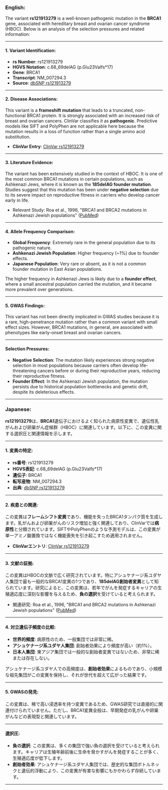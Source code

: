 ### English:
The variant **rs121913279** is a well-known pathogenic mutation in the **BRCA1** gene, associated with hereditary breast and ovarian cancer syndrome (HBOC). Below is an analysis of the selection pressures and related information:

---

#### 1. **Variant Identification**:
- **rs Number**: rs121913279
- **HGVS Notation**: c.68_69delAG (p.Glu23Valfs*17)
- **Gene**: BRCA1
- **Transcript**: NM_007294.3
- **Source**: [dbSNP rs121913279](https://www.ncbi.nlm.nih.gov/snp/rs121913279)

---

#### 2. **Disease Associations**:
This variant is a **frameshift mutation** that leads to a truncated, non-functional BRCA1 protein. It is strongly associated with an increased risk of breast and ovarian cancers. ClinVar classifies it as **pathogenic**. Predictive models like SIFT and PolyPhen are not applicable here because the mutation results in a loss of function rather than a single amino acid substitution.

- **ClinVar Entry**: [ClinVar rs121913279](https://www.ncbi.nlm.nih.gov/clinvar/variation/17661/)

---

#### 3. **Literature Evidence**:
The variant has been extensively studied in the context of HBOC. It is one of the most common BRCA1 mutations in certain populations, such as Ashkenazi Jews, where it is known as the **185delAG founder mutation**. Studies suggest that this mutation has been under **negative selection** due to its severe impact on reproductive fitness in carriers who develop cancer early in life.

- Relevant Study: Roa et al., 1996, "BRCA1 and BRCA2 mutations in Ashkenazi Jewish populations" ([PubMed](https://pubmed.ncbi.nlm.nih.gov/8571950/))

---

#### 4. **Allele Frequency Comparison**:
- **Global Frequency**: Extremely rare in the general population due to its pathogenic nature.
- **Ashkenazi Jewish Population**: Higher frequency (~1%) due to founder effects.
- **Japanese Population**: Very rare or absent, as it is not a common founder mutation in East Asian populations.

The higher frequency in Ashkenazi Jews is likely due to a **founder effect**, where a small ancestral population carried the mutation, and it became more prevalent over generations.

---

#### 5. **GWAS Findings**:
This variant has not been directly implicated in GWAS studies because it is a rare, high-penetrance mutation rather than a common variant with small effect sizes. However, BRCA1 mutations, in general, are associated with phenotypes like early-onset breast and ovarian cancers.

---

#### **Selection Pressures**:
- **Negative Selection**: The mutation likely experiences strong negative selection in most populations because carriers often develop life-threatening cancers before or during their reproductive years, reducing their reproductive fitness.
- **Founder Effect**: In the Ashkenazi Jewish population, the mutation persists due to historical population bottlenecks and genetic drift, despite its deleterious effects.

---

### Japanese:
**rs121913279**は、**BRCA1**遺伝子におけるよく知られた病原性変異で、遺伝性乳がんおよび卵巣がん症候群（HBOC）に関連しています。以下に、この変異に関する選択圧と関連情報を示します。

---

#### 1. **変異の特定**:
- **rs番号**: rs121913279
- **HGVS表記**: c.68_69delAG (p.Glu23Valfs*17)
- **遺伝子**: BRCA1
- **転写産物**: NM_007294.3
- **出典**: [dbSNP rs121913279](https://www.ncbi.nlm.nih.gov/snp/rs121913279)

---

#### 2. **疾患との関連**:
この変異は**フレームシフト変異**であり、機能を失ったBRCA1タンパク質を生成します。乳がんおよび卵巣がんのリスク増加と強く関連しており、ClinVarでは**病原性**と分類されています。SIFTやPolyPhenのような予測モデルは、この変異が単一アミノ酸置換ではなく機能喪失を引き起こすため適用されません。

- **ClinVarエントリ**: [ClinVar rs121913279](https://www.ncbi.nlm.nih.gov/clinvar/variation/17661/)

---

#### 3. **文献の証拠**:
この変異はHBOCの文脈で広く研究されています。特にアシュケナージ系ユダヤ人集団で最も一般的なBRCA1変異の1つであり、**185delAG創始者変異**として知られています。研究によると、この変異は、若年でがんを発症するキャリアの生殖適応度に深刻な影響を与えるため、**負の選択**を受けていると考えられます。

- 関連研究: Roa et al., 1996, "BRCA1 and BRCA2 mutations in Ashkenazi Jewish populations" ([PubMed](https://pubmed.ncbi.nlm.nih.gov/8571950/))

---

#### 4. **対立遺伝子頻度の比較**:
- **世界的頻度**: 病原性のため、一般集団では非常に稀。
- **アシュケナージ系ユダヤ人集団**: 創始者効果により頻度が高い（約1%）。
- **日本人集団**: 東アジア集団では一般的な創始者変異ではないため、非常に稀または存在しない。

アシュケナージ系ユダヤ人での高頻度は、**創始者効果**によるものであり、小規模な祖先集団がこの変異を保持し、それが世代を超えて広がった結果です。

---

#### 5. **GWASの発見**:
この変異は、稀で高い浸透率を持つ変異であるため、GWAS研究では直接的に関連付けられていません。ただし、BRCA1変異全般は、早期発症の乳がんや卵巣がんなどの表現型と関連しています。

---

#### **選択圧**:
- **負の選択**: この変異は、多くの集団で強い負の選択を受けていると考えられます。キャリアは生殖年齢前後に生命を脅かすがんを発症することが多く、生殖適応度が低下します。
- **創始者効果**: アシュケナージ系ユダヤ人集団では、歴史的な集団ボトルネックと遺伝的浮動により、この変異が有害な影響にもかかわらず存続しています。

---
